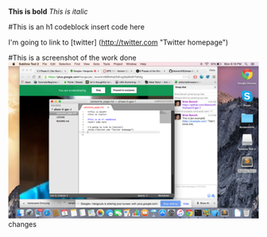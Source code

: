 **This is bold**
*This is italic*

#This is an h1 codeblock
insert code here

I'm going to link to [twitter]
(http://twitter.com "Twitter homepage")

#This is a screenshot of the work done
![screenshot](screenshot.png)
changes